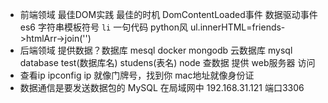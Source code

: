 - 前端领域 最佳DOM实践
    最佳的时机 DomContentLoaded事件
    数据驱动事件
    es6 字符串模板符号 `li`
    一句代码 python风
    ul.innerHTML=friends->htmlArr->join('')
- 后端领域
    提供数据？数据库 mesql docker mongodb 云数据库
    mysql database test(数据库名) studens(表名)
    node 查数据
    提供 web服务器 访问
- 查看ip ipconfig
    ip 就像门牌号，找到你
    mac地址就像身份证
- 数据通信是要发送数据包的
    MySQL 在局域网中
    192.168.31.121  端口3306
    
